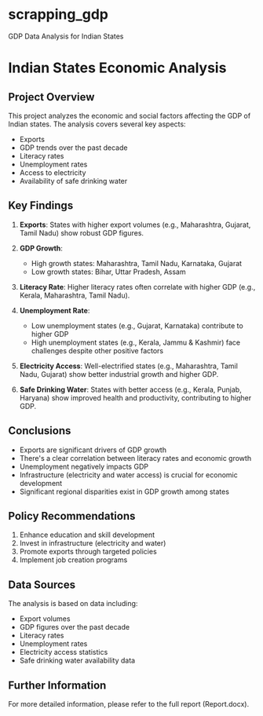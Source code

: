 # scrapping_gdp
GDP Data Analysis for Indian States

# Indian States Economic Analysis

## Project Overview

This project analyzes the economic and social factors affecting the GDP of Indian states. The analysis covers several key aspects:

- Exports
- GDP trends over the past decade
- Literacy rates
- Unemployment rates
- Access to electricity
- Availability of safe drinking water

## Key Findings

1. **Exports**: States with higher export volumes (e.g., Maharashtra, Gujarat, Tamil Nadu) show robust GDP figures.

2. **GDP Growth**: 
   - High growth states: Maharashtra, Tamil Nadu, Karnataka, Gujarat
   - Low growth states: Bihar, Uttar Pradesh, Assam

3. **Literacy Rate**: Higher literacy rates often correlate with higher GDP (e.g., Kerala, Maharashtra, Tamil Nadu).

4. **Unemployment Rate**: 
   - Low unemployment states (e.g., Gujarat, Karnataka) contribute to higher GDP
   - High unemployment states (e.g., Kerala, Jammu & Kashmir) face challenges despite other positive factors

5. **Electricity Access**: Well-electrified states (e.g., Maharashtra, Tamil Nadu, Gujarat) show better industrial growth and higher GDP.

6. **Safe Drinking Water**: States with better access (e.g., Kerala, Punjab, Haryana) show improved health and productivity, contributing to higher GDP.

## Conclusions

- Exports are significant drivers of GDP growth
- There's a clear correlation between literacy rates and economic growth
- Unemployment negatively impacts GDP
- Infrastructure (electricity and water access) is crucial for economic development
- Significant regional disparities exist in GDP growth among states

## Policy Recommendations

1. Enhance education and skill development
2. Invest in infrastructure (electricity and water)
3. Promote exports through targeted policies
4. Implement job creation programs

## Data Sources

The analysis is based on data including:
- Export volumes
- GDP figures over the past decade
- Literacy rates
- Unemployment rates
- Electricity access statistics
- Safe drinking water availability data

## Further Information

For more detailed information, please refer to the full report (Report.docx).
